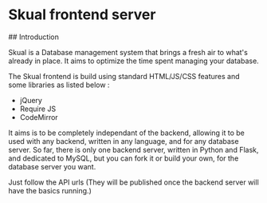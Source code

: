# Skual frontend server

## Introduction

Skual is a Database management system that brings a fresh air to what's already in place.
It aims to optimize the time spent managing your database.

The Skual frontend is build using standard HTML/JS/CSS features and some libraries as listed below :

 * jQuery
 * Require JS
 * CodeMirror

It aims is to be completely independant of the backend, allowing it to be used with any backend, written in any language, and for any database server.
So far, there is only one backend server, written in Python and Flask, and dedicated to MySQL, but you can fork it or build your own, for the database server you want.

Just follow the API urls (They will be published once the backend server will have the basics running.)